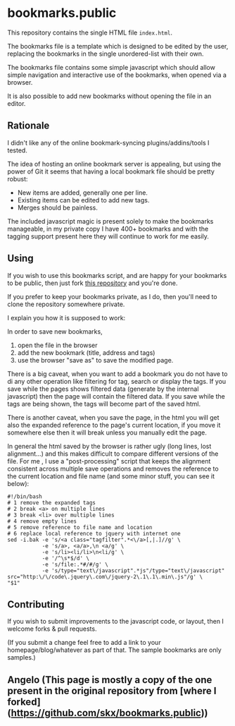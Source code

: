 bookmarks.public
================

This repository contains the single HTML file `index.html`.

The bookmarks file is a template which is designed to be edited by the user,
replacing the bookmarks in the single unordered-list with their own.

The bookmarks file contains some simple javascript which should allow simple
navigation and interactive use of the bookmarks, when opened via a browser.

It is also possible to add new bookmarks without opening the file in an editor.


Rationale
---------

I didn't like any of the online bookmark-syncing plugins/addins/tools I tested.

The idea of hosting an online bookmark server is appealing, but using the
power of Git it seems that having a local bookmark file should be pretty robust:

 * New items are added, generally one per line.
 * Existing items can be edited to add new tags.
 * Merges should be painless.

The included javascript magic is present solely to make the bookmarks manageable,
in my private copy I have 400+ bookmarks and with the tagging support present here
they will continue to work for me easily.


Using
-----

If you wish to use this bookmarks script, and are happy for your bookmarks
to be public, then just fork [this repository](https://github.com/angelodag/bookmarks.public) and you're done.

If you prefer to keep your bookmarks private, as I do, then you'll need to
clone the repository somewhere private.

I explain you how it is supposed to work:

In order to save new bookmarks, 
1. open the file in the browser
2. add the new bookmark (title, address and tags)
3. use the browser "save as" to save the modified page.

There is a big caveat, when you want to add a bookmark you do not have to di any other operation like filtering for tag, search or display the tags. 
If you save while the pages shows filtered data (generate by the internal javascript) then the page will contain the filtered data.
If you save while the tags are being shown, the tags will become part of the saved html.

There is another caveat, when you save the page, in the html you will get also the expanded reference to the page's current location, if you move it somewhere else then it will break unless you manually edit the page.

In general the html saved by the browser is rather ugly (long lines, lost alignment...) and this makes difficult to compare different versions of the file. For me , I use a "post-processing" script that keeps the alignment consistent across multiple save operations and removes the reference to the current location and file name (and some minor stuff, you can see it below):

```
#!/bin/bash
# 1 remove the expanded tags
# 2 break <a> on multiple lines
# 3 break <li> over multiple lines
# 4 remove empty lines
# 5 remove reference to file name and location
# 6 replace local reference to jquery with internet one
sed -i.bak -e 's/<a class="tagfilter".*<\/a>[,|.]//g' \
           -e 's/a>, <a/a>,\n <a/g' \
           -e 's/li><li/li>\n<li/g' \
           -e '/^\s*$/d' \
           -e 's/file:.*#/#/g' \
           -e 's/type="text\/javascript".*js"/type="text\/javascript" src="http:\/\/code\.jquery\.com\/jquery-2\.1\.1\.min\.js"/g' \
"$1"
```

Contributing
------------

If you wish to submit improvements to the javascript code, or layout, then I welcome forks & pull requests.

(If you submit a change feel free to add a link to your homepage/blog/whatever as part of that.  The sample bookmarks are only samples.)

Angelo (This page is mostly a copy of the one present in the original repository from [where I forked] (https://github.com/skx/bookmarks.public))
--
